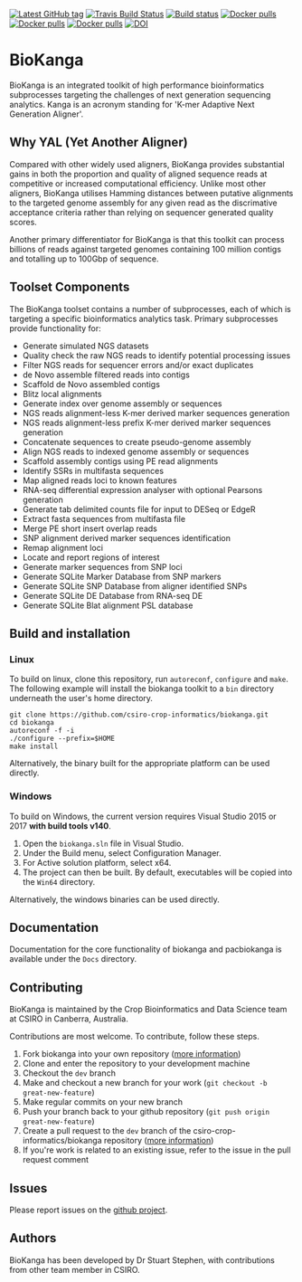 [![Latest GitHub tag](https://img.shields.io/github/tag/csiro-crop-informatics/biokanga.svg?label=latest%20release&logo=github)](https://github.com/csiro-crop-informatics/biokanga/releases)
[![Travis Build Status](https://img.shields.io/travis/csiro-crop-informatics/biokanga/master.svg?style=flat&logo=travis)](https://travis-ci.org/csiro-crop-informatics/biokanga)
[![Build status](https://ci.appveyor.com/api/projects/status/7087y5pwrb8va0uv/branch/master?svg=true)](https://ci.appveyor.com/project/alexwhan/biokanga/branch/master)
[![Docker pulls](https://img.shields.io/docker/build/csirocropinformatics/biokanga.svg?logo=docker)](https://hub.docker.com/r/csirocropinformatics/biokanga)
[![Docker pulls](https://img.shields.io/docker/automated/csirocropinformatics/biokanga.svg?logo=docker)](https://hub.docker.com/r/csirocropinformatics/biokanga)
[![Docker pulls](https://img.shields.io/docker/pulls/csirocropinformatics/biokanga.svg?logo=docker)](https://hub.docker.com/r/csirocropinformatics/biokanga)
[![DOI](https://zenodo.org/badge/86337406.svg)](https://zenodo.org/badge/latestdoi/86337406)



# BioKanga 
BioKanga is an integrated toolkit of high performance bioinformatics subprocesses targeting the challenges of next generation sequencing analytics. Kanga is an acronym standing for 'K-mer Adaptive Next Generation Aligner'.

## Why YAL (Yet Another Aligner)
Compared with other widely used aligners, BioKanga provides substantial gains in both the proportion and quality of aligned sequence reads at competitive or increased computational efficiency. Unlike most other aligners, BioKanga utilises Hamming distances between putative alignments to the targeted genome assembly for any given read as the discrimative acceptance criteria rather than relying on sequencer generated quality scores.

Another primary differentiator for BioKanga is that this toolkit can process billions of reads against targeted genomes containing 100 million contigs and totalling up to 100Gbp of sequence.

## Toolset Components
The BioKanga toolset contains a number of subprocesses, each of which is targeting a specific bioinformatics analytics task. Primary subprocesses provide functionality for:
 - Generate simulated NGS datasets
 - Quality check the raw NGS reads to identify potential processing issues
 - Filter NGS reads for sequencer errors and/or exact duplicates
 - de Novo assemble filtered reads into contigs
 - Scaffold de Novo assembled contigs
 - Blitz local alignments
 - Generate index over genome assembly or sequences
 - NGS reads alignment-less K-mer derived marker sequences generation
 - NGS reads alignment-less prefix K-mer derived marker sequences generation
 - Concatenate sequences to create pseudo-genome assembly
 - Align NGS reads to indexed genome assembly or sequences
 - Scaffold assembly contigs using PE read alignments
 - Identify SSRs in multifasta sequences
 - Map aligned reads loci to known features
 - RNA-seq differential expression analyser with optional Pearsons generation
 - Generate tab delimited counts file for input to DESeq or EdgeR
 - Extract fasta sequences from multifasta file
 - Merge PE short insert overlap reads
 - SNP alignment derived marker sequences identification
 - Remap alignment loci
 - Locate and report regions of interest
 - Generate marker sequences from SNP loci
 - Generate SQLite Marker Database from SNP markers
 - Generate SQLite SNP Database from aligner identified SNPs
 - Generate SQLite DE Database from RNA-seq DE
 - Generate SQLite Blat alignment PSL database


## Build and installation
### Linux
To build on linux, clone this repository, run `autoreconf`, `configure` and `make`. The following example will install the biokanga toolkit to a `bin` directory underneath the user's home directory.

```
git clone https://github.com/csiro-crop-informatics/biokanga.git
cd biokanga
autoreconf -f -i
./configure --prefix=$HOME
make install
```

Alternatively, the binary built for the appropriate platform can be used directly.

### Windows
To build on Windows, the current version requires Visual Studio 2015 or 2017 **with build tools v140**. 
1. Open the `biokanga.sln` file in Visual Studio. 
2. Under the Build menu, select Configuration Manager. 
3. For Active solution platform, select x64. 
4. The project can then be built. By default, executables will be copied into the `Win64` directory.

Alternatively, the windows binaries can be used directly.

## Documentation
Documentation for the core functionality of biokanga and pacbiokanga is available under the `Docs` directory.

## Contributing
BioKanga is maintained by the Crop Bioinformatics and Data Science team at CSIRO in Canberra, Australia. 

Contributions are most welcome. To contribute, follow these steps.

1. Fork biokanga into your own repository ([more information](https://help.github.com/articles/about-forks/))
2. Clone and enter the repository to your development machine
3. Checkout the `dev` branch
4. Make and checkout a new branch for your work (`git checkout -b great-new-feature`)
5. Make regular commits on your new branch
6. Push your branch back to your github repository (`git push origin great-new-feature`)
7. Create a pull request to the `dev` branch of the csiro-crop-informatics/biokanga repository ([more information](https://help.github.com/articles/creating-a-pull-request/))
8. If you're work is related to an existing issue, refer to the issue in the pull request comment


## Issues
Please report issues on the [github project](https://github.com/csiro-crop-informatics/biokanga/issues).

## Authors
BioKanga has been developed by Dr Stuart Stephen, with contributions from other team member in CSIRO.
